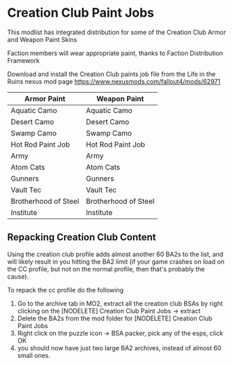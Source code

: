 # Creation Club Paint Jobs
This modlist has integrated distribution for some of the Creation Club Armor and Weapon Paint Skins

Faction members will wear appropriate paint, thanks to Faction Distribution Framework

Download and install the Creation Club paints job file from the Life in the Ruins nexus mod page
https://www.nexusmods.com/fallout4/mods/62971


| Armor Paint           | Weapon Paint          |
|-----------------------|-----------------------|
| Aquatic Camo          | Aquatic Camo          |
| Desert Camo           | Desert Camo           |
| Swamp Camo            | Swamp Camo            |
| Hot Rod Paint Job     | Hot Rod Paint Job     |
| Army                  | Army                  |
| Atom Cats             | Atom Cats             |
| Gunners               | Gunners               |
| Vault Tec             | Vault Tec             |
| Brotherhood of Steel  | Brotherhood of Steel  |
| Institute             | Institute             |

## Repacking Creation Club Content
Using the creation club profile adds almost another 60 BA2s to the list, and will likely result in you hitting the BA2 limit (if your game crashes on load on the CC profile, but not on the normal profile, then that's probably the cause).

To repack the cc profile do the following
1. Go to the archive tab in MO2, extract all the creation club BSAs by right clicking on the [NODELETE] Creation Club Paint Jobs -> extract
2. Delete the BA2s from the mod folder for [NODELETE] Creation Club Paint Jobs
3. Right click on the puzzle icon -> BSA packer, pick any of the esps, click OK
4. you should now have just two large BA2 archives, instead of almost 60 small ones.